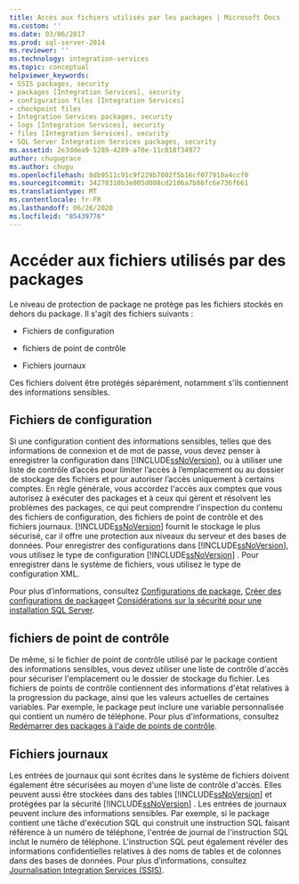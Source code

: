 ```yaml
---
title: Accès aux fichiers utilisés par les packages | Microsoft Docs
ms.custom: ''
ms.date: 03/06/2017
ms.prod: sql-server-2014
ms.reviewer: ''
ms.technology: integration-services
ms.topic: conceptual
helpviewer_keywords:
- SSIS packages, security
- packages [Integration Services], security
- configuration files [Integration Services]
- checkpoint files
- Integration Services packages, security
- logs [Integration Services], security
- files [Integration Services], security
- SQL Server Integration Services packages, security
ms.assetid: 2e3ddea9-5289-4289-a70e-11c018f34977
author: chugugrace
ms.author: chugu
ms.openlocfilehash: 8db9511c91c9f229b7002f5b16cf077910a4ccf0
ms.sourcegitcommit: 34278310b3e005d008cd2106a7b86fc6e736f661
ms.translationtype: MT
ms.contentlocale: fr-FR
ms.lasthandoff: 06/26/2020
ms.locfileid: "85439776"
---
```

# <a name="access-to-files-used-by-packages"></a>Accéder aux fichiers utilisés par des packages
  Le niveau de protection de package ne protège pas les fichiers stockés en dehors du package. Il s'agit des fichiers suivants :  
  
-   Fichiers de configuration  
  
-   fichiers de point de contrôle  
  
-   Fichiers journaux  
  
 Ces fichiers doivent être protégés séparément, notamment s'ils contiennent des informations sensibles.  
  
## <a name="configuration-files"></a>Fichiers de configuration  
 Si une configuration contient des informations sensibles, telles que des informations de connexion et de mot de passe, vous devez penser à enregistrer la configuration dans [!INCLUDE[ssNoVersion](../includes/ssnoversion-md.md)], ou à utiliser une liste de contrôle d’accès pour limiter l’accès à l’emplacement ou au dossier de stockage des fichiers et pour autoriser l’accès uniquement à certains comptes. En règle générale, vous accordez l'accès aux comptes que vous autorisez à exécuter des packages et à ceux qui gèrent et résolvent les problèmes des packages, ce qui peut comprendre l'inspection du contenu des fichiers de configuration, des fichiers de point de contrôle et des fichiers journaux. [!INCLUDE[ssNoVersion](../includes/ssnoversion-md.md)] fournit le stockage le plus sécurisé, car il offre une protection aux niveaux du serveur et des bases de données. Pour enregistrer des configurations dans [!INCLUDE[ssNoVersion](../includes/ssnoversion-md.md)], vous utilisez le type de configuration [!INCLUDE[ssNoVersion](../includes/ssnoversion-md.md)] . Pour enregistrer dans le système de fichiers, vous utilisez le type de configuration XML.  
  
 Pour plus d’informations, consultez [Configurations de package](../../2014/integration-services/package-configurations.md), [Créer des configurations de package](../../2014/integration-services/create-package-configurations.md)et [Considérations sur la sécurité pour une installation SQL Server](../../2014/sql-server/install/security-considerations-for-a-sql-server-installation.md).  
  
## <a name="checkpoint-files"></a>fichiers de point de contrôle  
 De même, si le fichier de point de contrôle utilisé par le package contient des informations sensibles, vous devez utiliser une liste de contrôle d'accès pour sécuriser l'emplacement ou le dossier de stockage du fichier. Les fichiers de points de contrôle contiennent des informations d'état relatives à la progression du package, ainsi que les valeurs actuelles de certaines variables. Par exemple, le package peut inclure une variable personnalisée qui contient un numéro de téléphone. Pour plus d'informations, consultez [Redémarrer des packages à l'aide de points de contrôle](packages/restart-packages-by-using-checkpoints.md).  
  
## <a name="log-files"></a>Fichiers journaux  
 Les entrées de journaux qui sont écrites dans le système de fichiers doivent également être sécurisées au moyen d'une liste de contrôle d'accès. Elles peuvent aussi être stockées dans des tables [!INCLUDE[ssNoVersion](../includes/ssnoversion-md.md)] et protégées par la sécurité [!INCLUDE[ssNoVersion](../includes/ssnoversion-md.md)] . Les entrées de journaux peuvent inclure des informations sensibles. Par exemple, si le package contient une tâche d'exécution SQL qui construit une instruction SQL faisant référence à un numéro de téléphone, l'entrée de journal de l'instruction SQL inclut le numéro de téléphone. L'instruction SQL peut également révéler des informations confidentielles relatives à des noms de tables et de colonnes dans des bases de données. Pour plus d’informations, consultez [Journalisation Integration Services &#40;SSIS&#41;](performance/integration-services-ssis-logging.md).  
  
  
